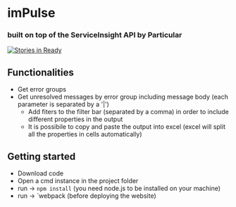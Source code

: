 # imPulse 
### built on top of the ServiceInsight API by Particular

[![Stories in Ready](https://badge.waffle.io/mrksoftware/impulse.png?label=ready&title=Ready)](https://waffle.io/mrksoftware/impulse)

## Functionalities
* Get error groups
* Get unresolved messages by error group including message body (each parameter is separated by a '|')
  * Add fiters to the filter bar (separated by a comma) in order to include different properties in the output
  * It is possibile to copy and paste the output into excel (excel will split all the properties in cells automatically)
  
## Getting started
* Download code
* Open a cmd instance in the project folder
* run -> `npm install` (you need node.js to be installed on your machine)
* run -> `webpack (before deploying the website)

